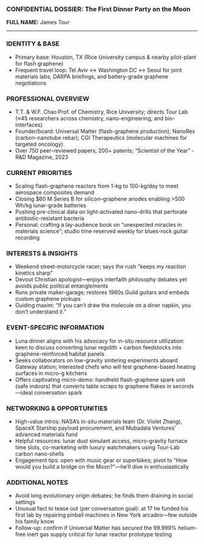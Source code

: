 ### CONFIDENTIAL DOSSIER: The First Dinner Party on the Moon

**FULL NAME:** James Tour

---
### IDENTITY & BASE
- Primary base: Houston, TX (Rice University campus & nearby pilot-plant for flash graphene)
- Frequent travel loop: Tel Aviv ↔ Washington DC ↔ Seoul for joint materials labs, DARPA briefings, and battery-grade graphene negotiations

### PROFESSIONAL OVERVIEW
- T.T. & W.F. Chao Prof. of Chemistry, Rice University; directs Tour Lab (≈45 researchers across chemistry, nano-engineering, and bio-interfaces)
- Founder/board: Universal Matter (flash-graphene production); NanoRex (carbon-nanotube rebar); CGI Therapeutics (molecular machines for targeted oncology)
- Over 750 peer-reviewed papers, 200+ patents; “Scientist of the Year” ‑ R&D Magazine, 2023

### CURRENT PRIORITIES
- Scaling flash-graphene reactors from 1-kg to 100-kg/day to meet aerospace composites demand
- Closing $60 M Series B for silicon–graphene anodes enabling >500 Wh/kg lunar-grade batteries
- Pushing pre-clinical data on light-activated nano-drills that perforate antibiotic-resistant bacteria
- Personal: crafting a lay-audience book on “unexpected miracles in materials science”; studio time reserved weekly for blues-rock guitar recording

### INTERESTS & INSIGHTS
- Weekend street-motorcycle racer; says the rush “keeps my reaction kinetics sharp”
- Devout Christian apologist—enjoys interfaith philosophy debates yet avoids public political entanglements
- Runs private maker-garage; restores 1960s Guild guitars and embeds custom graphene pickups
- Guiding maxim: “If you can’t draw the molecule on a diner napkin, you don’t understand it.”

### EVENT-SPECIFIC INFORMATION
- Luna dinner aligns with his advocacy for in-situ resource utilization: keen to discuss converting lunar regolith + carbon feedstocks into graphene-reinforced habitat panels
- Seeks collaborators on low-gravity sintering experiments aboard Gateway station; interested chefs who will test graphene-based heating surfaces in micro-g kitchens
- Offers captivating micro-demo: handheld flash-graphene spark unit (safe indoors) that converts table scraps to graphene flakes in seconds—ideal conversation spark

### NETWORKING & OPPORTUNITIES
- High-value intros: NASA’s in-situ materials team (Dr. Violet Zhang), SpaceX Starship payload procurement, and Mubadala Ventures’ advanced materials fund
- Helpful resources: lunar dust simulant access, micro-gravity furnace time slots, co-marketing with luxury watchmakers using Tour-Lab carbon nano-shells
- Engagement tips: open with music gear or superbikes; pivot to “How would you build a bridge on the Moon?”—he’ll dive in enthusiastically

### ADDITIONAL NOTES
- Avoid long evolutionary origin debates; he finds them draining in social settings
- Unusual fact to tease out (per conversation goal): at 17 he funded his first lab by repairing pinball machines in New York arcades—few outside his family know
- Follow-up: confirm if Universal Matter has secured the 99.999% helium-free inert gas supply critical for lunar reactor prototype testing